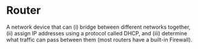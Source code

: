 # Router

A network device that can (i) bridge between different networks together, (ii) assign IP addresses using a protocol called DHCP, and (iii) determine what traffic can pass between them (most routers have a built-in Firewall).